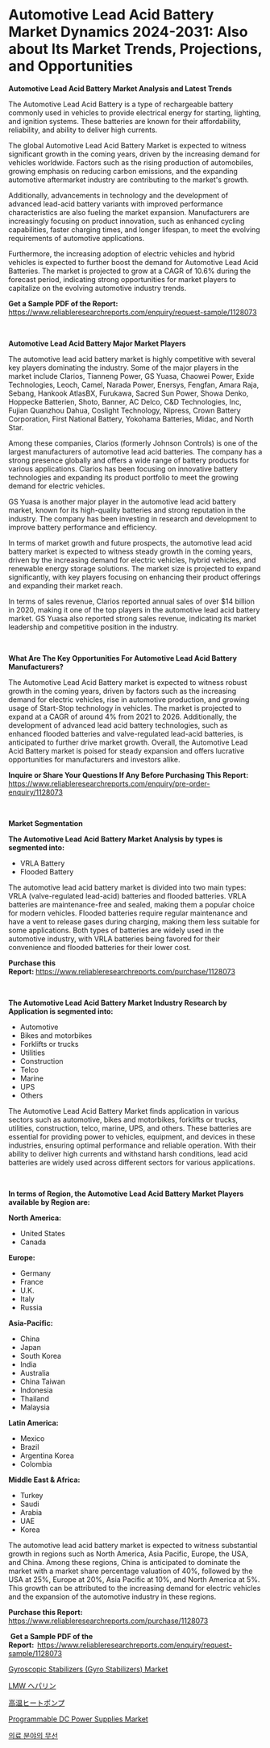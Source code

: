 <p><h1>Automotive Lead Acid Battery Market Dynamics 2024-2031: Also about Its Market Trends, Projections, and Opportunities</h1></p><p><strong>Automotive Lead Acid Battery Market Analysis and Latest Trends</strong></p>
<p><p>The Automotive Lead Acid Battery is a type of rechargeable battery commonly used in vehicles to provide electrical energy for starting, lighting, and ignition systems. These batteries are known for their affordability, reliability, and ability to deliver high currents.</p><p>The global Automotive Lead Acid Battery Market is expected to witness significant growth in the coming years, driven by the increasing demand for vehicles worldwide. Factors such as the rising production of automobiles, growing emphasis on reducing carbon emissions, and the expanding automotive aftermarket industry are contributing to the market's growth.</p><p>Additionally, advancements in technology and the development of advanced lead-acid battery variants with improved performance characteristics are also fueling the market expansion. Manufacturers are increasingly focusing on product innovation, such as enhanced cycling capabilities, faster charging times, and longer lifespan, to meet the evolving requirements of automotive applications.</p><p>Furthermore, the increasing adoption of electric vehicles and hybrid vehicles is expected to further boost the demand for Automotive Lead Acid Batteries. The market is projected to grow at a CAGR of 10.6% during the forecast period, indicating strong opportunities for market players to capitalize on the evolving automotive industry trends.</p></p>
<p><strong>Get a Sample PDF of the Report:&nbsp;</strong> <a href="https://www.reliableresearchreports.com/enquiry/request-sample/1128073">https://www.reliableresearchreports.com/enquiry/request-sample/1128073</a></p>
<p>&nbsp;</p>
<p><strong>Automotive Lead Acid Battery Major Market Players</strong></p>
<p><p>The automotive lead acid battery market is highly competitive with several key players dominating the industry. Some of the major players in the market include Clarios, Tianneng Power, GS Yuasa, Chaowei Power, Exide Technologies, Leoch, Camel, Narada Power, Enersys, Fengfan, Amara Raja, Sebang, Hankook AtlasBX, Furukawa, Sacred Sun Power, Showa Denko, Hoppecke Batterien, Shoto, Banner, AC Delco, C&D Technologies, Inc, Fujian Quanzhou Dahua, Coslight Technology, Nipress, Crown Battery Corporation, First National Battery, Yokohama Batteries, Midac, and North Star.</p><p>Among these companies, Clarios (formerly Johnson Controls) is one of the largest manufacturers of automotive lead acid batteries. The company has a strong presence globally and offers a wide range of battery products for various applications. Clarios has been focusing on innovative battery technologies and expanding its product portfolio to meet the growing demand for electric vehicles.</p><p>GS Yuasa is another major player in the automotive lead acid battery market, known for its high-quality batteries and strong reputation in the industry. The company has been investing in research and development to improve battery performance and efficiency.</p><p>In terms of market growth and future prospects, the automotive lead acid battery market is expected to witness steady growth in the coming years, driven by the increasing demand for electric vehicles, hybrid vehicles, and renewable energy storage solutions. The market size is projected to expand significantly, with key players focusing on enhancing their product offerings and expanding their market reach.</p><p>In terms of sales revenue, Clarios reported annual sales of over $14 billion in 2020, making it one of the top players in the automotive lead acid battery market. GS Yuasa also reported strong sales revenue, indicating its market leadership and competitive position in the industry.</p></p>
<p>&nbsp;</p>
<p><strong>What Are The Key Opportunities For Automotive Lead Acid Battery Manufacturers?</strong></p>
<p><p>The Automotive Lead Acid Battery market is expected to witness robust growth in the coming years, driven by factors such as the increasing demand for electric vehicles, rise in automotive production, and growing usage of Start-Stop technology in vehicles. The market is projected to expand at a CAGR of around 4% from 2021 to 2026. Additionally, the development of advanced lead acid battery technologies, such as enhanced flooded batteries and valve-regulated lead-acid batteries, is anticipated to further drive market growth. Overall, the Automotive Lead Acid Battery market is poised for steady expansion and offers lucrative opportunities for manufacturers and investors alike.</p></p>
<p><strong>Inquire or Share Your Questions If Any Before Purchasing This Report:</strong> <a href="https://www.reliableresearchreports.com/enquiry/pre-order-enquiry/1128073">https://www.reliableresearchreports.com/enquiry/pre-order-enquiry/1128073</a></p>
<p>&nbsp;</p>
<p><strong>Market Segmentation</strong></p>
<p><strong>The Automotive Lead Acid Battery Market Analysis by types is segmented into:</strong></p>
<p><ul><li>VRLA Battery</li><li>Flooded Battery</li></ul></p>
<p><p>The automotive lead acid battery market is divided into two main types: VRLA (valve-regulated lead-acid) batteries and flooded batteries. VRLA batteries are maintenance-free and sealed, making them a popular choice for modern vehicles. Flooded batteries require regular maintenance and have a vent to release gases during charging, making them less suitable for some applications. Both types of batteries are widely used in the automotive industry, with VRLA batteries being favored for their convenience and flooded batteries for their lower cost.</p></p>
<p><strong>Purchase this Report:&nbsp;</strong><a href="https://www.reliableresearchreports.com/purchase/1128073">https://www.reliableresearchreports.com/purchase/1128073</a></p>
<p>&nbsp;</p>
<p><strong>The Automotive Lead Acid Battery Market Industry Research by Application is segmented into:</strong></p>
<p><ul><li>Automotive</li><li>Bikes and motorbikes</li><li>Forklifts or trucks</li><li>Utilities</li><li>Construction</li><li>Telco</li><li>Marine</li><li>UPS</li><li>Others</li></ul></p>
<p><p>The Automotive Lead Acid Battery Market finds application in various sectors such as automotive, bikes and motorbikes, forklifts or trucks, utilities, construction, telco, marine, UPS, and others. These batteries are essential for providing power to vehicles, equipment, and devices in these industries, ensuring optimal performance and reliable operation. With their ability to deliver high currents and withstand harsh conditions, lead acid batteries are widely used across different sectors for various applications.</p></p>
<p>&nbsp;</p>
<p><strong>In terms of Region, the Automotive Lead Acid Battery Market Players available by Region are:</strong></p>
<p>
    <p> <strong> North America: </strong>
        <ul>
            <li>United States</li>
            <li>Canada</li>
        </ul>
        </p> 
    <p> <strong> Europe: </strong>
        <ul>
            <li>Germany</li>
            <li>France</li>
            <li>U.K.</li>
            <li>Italy</li>
            <li>Russia</li>
        </ul>
        </p> 
    <p> <strong> Asia-Pacific: </strong>
        <ul>
            <li>China</li>
            <li>Japan</li>
            <li>South Korea</li>
            <li>India</li>
            <li>Australia</li>
            <li>China Taiwan</li>
            <li>Indonesia</li>
            <li>Thailand</li>
            <li>Malaysia</li>
        </ul>
        </p> 
    <p> <strong> Latin America: </strong>
        <ul>
            <li>Mexico</li>
            <li>Brazil</li>
            <li>Argentina Korea</li>
            <li>Colombia</li>
        </ul>
        </p> 
    <p> <strong> Middle East & Africa: </strong>
        <ul>
            <li>Turkey</li>
            <li>Saudi</li>
            <li>Arabia</li>
            <li>UAE</li>
            <li>Korea</li>
        </ul>
    </p>
    </p>
<p><p>The automotive lead acid battery market is expected to witness substantial growth in regions such as North America, Asia Pacific, Europe, the USA, and China. Among these regions, China is anticipated to dominate the market with a market share percentage valuation of 40%, followed by the USA at 25%, Europe at 20%, Asia Pacific at 10%, and North America at 5%. This growth can be attributed to the increasing demand for electric vehicles and the expansion of the automotive industry in these regions.</p></p>
<p><strong>Purchase this Report: </strong><a href="https://www.reliableresearchreports.com/purchase/1128073">https://www.reliableresearchreports.com/purchase/1128073</a></p>
<p>&nbsp;<strong>Get a Sample PDF of the Report:&nbsp;&nbsp;</strong><a href="https://www.reliableresearchreports.com/enquiry/request-sample/1128073">https://www.reliableresearchreports.com/enquiry/request-sample/1128073</a></p>
<p><strong></strong></p>
<p><p><a href="https://issuu.com/reportprime-2/docs/gyroscopic-stabilizers-gyro-stabilizers-market-siz">Gyroscopic Stabilizers (Gyro Stabilizers) Market</a></p><p><a href="https://github.com/cbigkbh02719/Market-Research-Report-List-1/blob/main/565112916155.md">LMW ヘパリン</a></p><p><a href="https://medium.com/@nicolasrown5/%E9%AB%98%E6%B8%A9%E3%83%92%E3%83%BC%E3%83%88%E3%83%9D%E3%83%B3%E3%83%97%E5%B8%82%E5%A0%B4%E8%A6%8F%E6%A8%A1%E3%81%AF-%E3%82%B0%E3%83%AD%E3%83%BC%E3%83%90%E3%83%AB%E7%94%A3%E6%A5%AD%E3%81%AB%E3%81%8A%E3%81%91%E3%82%8B%E6%9C%80%E8%89%AF%E3%81%AE%E3%83%9E%E3%83%BC%E3%82%B1%E3%83%86%E3%82%A3%E3%83%B3%E3%82%B0%E3%83%81%E3%83%A3%E3%83%8D%E3%83%AB%E3%82%92%E6%98%8E%E3%82%89%E3%81%8B%E3%81%AB%E3%81%97%E3%81%BE%E3%81%99-dc59cecffeb0">高温ヒートポンプ</a></p><p><a href="https://github.com/shotows/Market-Research-Report-List-2/blob/main/programmable-dc-power-supplies-market.md">Programmable DC Power Supplies Market</a></p><p><a href="https://github.com/darrellockm3ytan895656/Market-Research-Report-List-1/blob/main/828117614980.md">의료 분야의 무선</a></p></p>